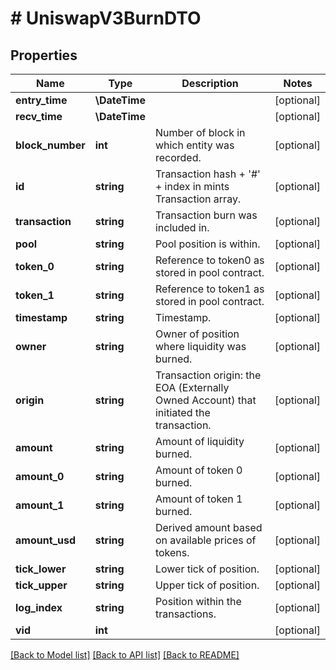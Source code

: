 # # UniswapV3BurnDTO

## Properties

Name | Type | Description | Notes
------------ | ------------- | ------------- | -------------
**entry_time** | **\DateTime** |  | [optional]
**recv_time** | **\DateTime** |  | [optional]
**block_number** | **int** | Number of block in which entity was recorded. | [optional]
**id** | **string** | Transaction hash + &#39;#&#39; + index in mints Transaction array. | [optional]
**transaction** | **string** | Transaction burn was included in. | [optional]
**pool** | **string** | Pool position is within. | [optional]
**token_0** | **string** | Reference to token0 as stored in pool contract. | [optional]
**token_1** | **string** | Reference to token1 as stored in pool contract. | [optional]
**timestamp** | **string** | Timestamp. | [optional]
**owner** | **string** | Owner of position where liquidity was burned. | [optional]
**origin** | **string** | Transaction origin: the EOA (Externally Owned Account) that initiated the transaction. | [optional]
**amount** | **string** | Amount of liquidity burned. | [optional]
**amount_0** | **string** | Amount of token 0 burned. | [optional]
**amount_1** | **string** | Amount of token 1 burned. | [optional]
**amount_usd** | **string** | Derived amount based on available prices of tokens. | [optional]
**tick_lower** | **string** | Lower tick of position. | [optional]
**tick_upper** | **string** | Upper tick of position. | [optional]
**log_index** | **string** | Position within the transactions. | [optional]
**vid** | **int** |  | [optional]

[[Back to Model list]](../../README.md#models) [[Back to API list]](../../README.md#endpoints) [[Back to README]](../../README.md)
